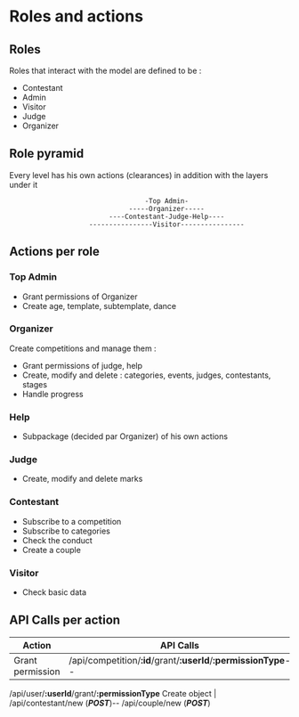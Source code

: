 # Roles and actions

## Roles

Roles that interact with the model are defined to be :
- Contestant
- Admin
- Visitor
- Judge
- Organizer

## Role pyramid

Every level has his own actions (clearances) in addition with the layers under it

                                      -Top Admin-
                                  -----Organizer-----
                             ----Contestant-Judge-Help----
                        ----------------Visitor----------------

## Actions per role

### Top Admin
- Grant permissions of Organizer
- Create age, template, subtemplate, dance

### Organizer
Create competitions and manage them :
  - Grant permissions of judge, help
  - Create, modify and delete : categories, events, judges, contestants, stages
  - Handle progress

### Help
- Subpackage (decided par Organizer) of his own actions

### Judge
- Create, modify and delete marks

### Contestant
- Subscribe to a competition
- Subscribe to categories
- Check the conduct
- Create a couple

### Visitor
- Check basic data

## API Calls per action

Action | API Calls
------ | ---------
Grant permission | /api/competition/**:id**/grant/**:userId**/**:permissionType**--
/api/user/**:userId**/grant/**:permissionType**
Create object | /api/contestant/new (**_POST_**)--
/api/couple/new (**_POST_**)